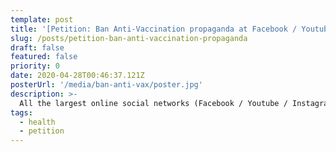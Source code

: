 ```yaml
---
template: post
title: '[Petition: Ban Anti-Vaccination propaganda at Facebook / Youtube / Instagram / Twitter](https://www.change.org/ban-anti-vaccination-propaganda)'
slug: /posts/petition-ban-anti-vaccination-propaganda
draft: false
featured: false
priority: 0
date: 2020-04-28T00:46:37.121Z
posterUrl: '/media/ban-anti-vax/poster.jpg'
description: >-
  All the largest online social networks (Facebook / Youtube / Instagram / Twitter) should ban Anti-Vaccination posts and users; add an option to report profile/post with this reason
tags:
  - health
  - petition
---
```

